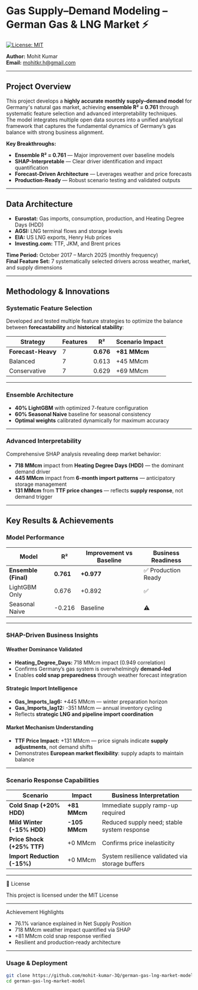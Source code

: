 # Gas Supply–Demand Modeling – German Gas & LNG Market ⚡

[![License: MIT](https://img.shields.io/badge/License-MIT-yellow.svg)](https://opensource.org/licenses/MIT)

**Author:** Mohit Kumar  
**Email:** mohitkr.h@gmail.com  

---

## Project Overview

This project develops a **highly accurate monthly supply–demand model** for Germany's natural gas market, achieving **ensemble R² = 0.761** through systematic feature selection and advanced interpretability techniques.  
The model integrates multiple open data sources into a unified analytical framework that captures the fundamental dynamics of Germany’s gas balance with strong business alignment.

**Key Breakthroughs:**
- **Ensemble R² = 0.761** — Major improvement over baseline models  
- **SHAP-Interpretable** — Clear driver identification and impact quantification  
- **Forecast-Driven Architecture** — Leverages weather and price forecasts  
- **Production-Ready** — Robust scenario testing and validated outputs  

---

## Data Architecture

- **Eurostat:** Gas imports, consumption, production, and Heating Degree Days (HDD)  
- **AGSI:** LNG terminal flows and storage levels  
- **EIA:** US LNG exports, Henry Hub prices  
- **Investing.com:** TTF, JKM, and Brent prices  

**Time Period:** October 2017 – March 2025 (monthly frequency)  
**Final Feature Set:** 7 systematically selected drivers across weather, market, and supply dimensions  

---

## Methodology & Innovations

### Systematic Feature Selection

Developed and tested multiple feature strategies to optimize the balance between **forecastability** and **historical stability**:

| Strategy | Features | R² | Scenario Impact |
|----------|-----------|----|-----------------|
| **Forecast-Heavy** | 7 | **0.676** | **+81 MMcm** |
| Balanced | 7 | 0.613 | +45 MMcm |
| Conservative | 7 | 0.629 | +69 MMcm |

---

### Ensemble Architecture
- **40% LightGBM** with optimized 7-feature configuration  
- **60% Seasonal Naive** baseline for seasonal consistency  
- **Optimal weights** calibrated dynamically for maximum accuracy  

---

### Advanced Interpretability
Comprehensive SHAP analysis revealing deep market behavior:
- **718 MMcm** impact from **Heating Degree Days (HDD)** — the dominant demand driver  
- **445 MMcm** impact from **6-month import patterns** — anticipatory storage management  
- **131 MMcm** from **TTF price changes** — reflects **supply response**, not demand trigger  

---

## Key Results & Achievements

### Model Performance

| Model | R² | Improvement vs Baseline | Business Readiness |
|-------|-----|------------------------|--------------------|
| **Ensemble (Final)** | **0.761** | **+0.977** | ✅ Production Ready |
| LightGBM Only | 0.676 | +0.892 | ✅ |
| Seasonal Naive | -0.216 | Baseline | ⚠️ |

---

### SHAP-Driven Business Insights

#### **Weather Dominance Validated**
- **Heating_Degree_Days:** 718 MMcm impact (0.949 correlation)  
- Confirms Germany’s gas system is overwhelmingly **demand-led**  
- Enables **cold snap preparedness** through weather forecast integration  

#### **Strategic Import Intelligence**
- **Gas_Imports_lag6:** +445 MMcm — winter preparation horizon  
- **Gas_Imports_lag12:** -351 MMcm — annual inventory cycling  
- Reflects **strategic LNG and pipeline import coordination**  

#### **Market Mechanism Understanding**
- **TTF Price Impact:** +131 MMcm — price signals indicate **supply adjustments**, not demand shifts  
- Demonstrates **European market flexibility**: supply adapts to maintain balance  

---

### Scenario Response Capabilities

| Scenario | Impact | Business Interpretation |
|----------|---------|------------------------|
| **Cold Snap (+20% HDD)** | **+81 MMcm** | Immediate supply ramp-up required |
| **Mild Winter (-15% HDD)** | **-105 MMcm** | Reduced supply need; stable system response |
| **Price Shock (+25% TTF)** | +0 MMcm | Confirms price inelasticity |
| **Import Reduction (-15%)** | +0 MMcm | System resilience validated via storage buffers |

---

📄 License

This project is licensed under the MIT License

---

Achievement Highlights

- 76.1% variance explained in Net Supply Position
- 718 MMcm weather impact quantified via SHAP
- +81 MMcm cold snap response verified
- Resilient and production-ready architecture

---

### Usage & Deployment
```bash
git clone https://github.com/mohit-kumar-3Q/german-gas-lng-market-model.git
cd german-gas-lng-market-model
